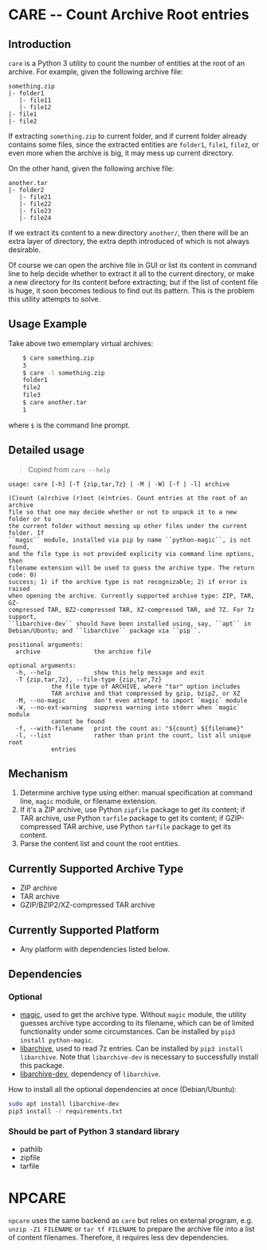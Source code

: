 CARE -- Count Archive Root entries
==================================


Introduction
------------

`care` is a Python 3 utility to count the number of entities at the root of an archive. For example, given the following archive file:

	something.zip
	|- folder1
	   |- file11
	   |- file12
	|- file1
	|- file2

If extracting `something.zip` to current folder, and if current folder already contains some files, since the extracted entities are `folder1`, `file1`, `file2`, or even more when the archive is big, it may mess up current directory. 

On the other hand, given the following archive file:

	another.tar
	|- folder2
	   |- file21
	   |- file22
	   |- file23
	   |- file24

If we extract its content to a new directory `another/`, then there will be an extra layer of directory, the extra depth introduced of which is not always desirable. 

Of course we can open the archive file in GUI or list its content in command line to help decide whether to extract it all to the current directory, or make a new directory for its content before extracting; but if the list of content file is huge, it soon becomes tedious to find out its pattern. This is the problem this utility attempts to solve.


Usage Example
-------------

Take above two ememplary virtual archives:

```bash
	$ care something.zip
	3
	$ care -l something.zip
	folder1
	file2
	file3
	$ care another.tar
	1
```

where `$` is the command line prompt.


Detailed usage
--------------

> Copied from `care --help`

	usage: care [-h] [-T {zip,tar,7z} | -M | -W] [-f | -l] archive

	(C)ount (a)rchive (r)oot (e)ntries. Count entries at the root of an archive
	file so that one may decide whether or not to unpack it to a new folder or to
	the current folder without messing up other files under the current folder. If
	``magic`` module, installed via pip by name ``python-magic``, is not found,
	and the file type is not provided explicity via command line options, then
	filename extension will be used to guess the archive type. The return code: 0)
	success; 1) if the archive type is not recognizable; 2) if error is raised
	when opening the archive. Currently supported archive type: ZIP, TAR, GZ-
	compressed TAR, BZ2-compressed TAR, XZ-compressed TAR, and 7Z. For 7z support,
	``libarchive-dev`` should have been installed using, say, ``apt`` in
	Debian/Ubuntu; and ``libarchive`` package via ``pip``.

	positional arguments:
	  archive               the archive file

	optional arguments:
	  -h, --help            show this help message and exit
	  -T {zip,tar,7z}, --file-type {zip,tar,7z}
				the file type of ARCHIVE, where "tar" option includes
				TAR archive and that compressed by gzip, bzip2, or XZ
	  -M, --no-magic        don't even attempt to import `magic` module
	  -W, --no-ext-warning  suppress warning into stderr when `magic` module
				cannot be found
	  -f, --with-filename   print the count as: "${count} ${filename}"
	  -l, --list            rather than print the count, list all unique root
				entries


Mechanism
---------

1. Determine archive type using either: manual specification at command line, `magic` module, or filename extension.
2. If it's a ZIP archive, use Python `zipfile` package to get its content; if TAR archive, use Python `tarfile` package to get its content; if GZIP-compressed TAR archive, use Python `tarfile` package to get its content.
3. Parse the content list and count the root entities.


Currently Supported Archive Type
--------------------------------

* ZIP archive
* TAR archive
* GZIP/BZIP2/XZ-compressed TAR archive


Currently Supported Platform
----------------------------

* Any platform with dependencies listed below.


Dependencies
------------

### Optional

* [magic](https://pypi.python.org/pypi/python-magic/), used to get the archive type. Without `magic` module, the utility guesses archive type according to its filename, which can be of limited functionality under some circumstances. Can be installed by `pip3 install python-magic`.
* [libarchive](https://pypi.org/project/libarchive/), used to read 7z entries. Can be installed by `pip3 install libarchive`. Note that `libarchive-dev` is necessary to successfully install this package.
* [libarchive-dev](https://packages.debian.org/sid/libarchive-dev), dependency of `libarchive`.

How to install all the optional dependencies at once (Debian/Ubuntu):

```bash
sudo apt install libarchive-dev
pip3 install -r requirements.txt
```

### Should be part of Python 3 standard library

* pathlib
* zipfile
* tarfile


NPCARE
======

`npcare` uses the same backend as `care` but relies on external program, e.g. `unzip -Z1 FILENAME` or `tar tf FILENAME` to prepare the archive file into a list of content filenames.
Therefore, it requires less dev dependencies.
